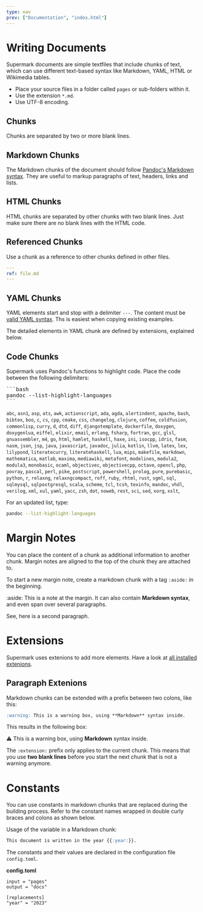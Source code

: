 ```yaml
---
type: nav
prev: ["Documentation", "index.html"]
---
```



# Writing Documents

Supermark documents are simple textfiles that include chunks of text, which can use different text-based syntax like Markdown, YAML, HTML or Wikimedia tables.

* Place your source files in a folder called `pages` or sub-folders within it.
* Use the extension `*.md`.
* Use UTF-8 encoding.


## Chunks

Chunks are separated by two or more blank lines.


## Markdown Chunks

The Markdown chunks of the document should follow [Pandoc's Markdown syntax](https://pandoc.org/MANUAL.html#pandocs-markdown).
They are useful to markup paragraphs of text, headers, links and lists.


## HTML Chunks

HTML chunks are separated by other chunks with two blank lines. Just make sure there are no blank lines with the HTML code.

## Referenced Chunks

Use a chunk as a reference to other chunks defined in other files.

```yaml
---
ref: file.md
---
```

## YAML Chunks

YAML elements start and stop with a delimiter `---`.
The content must be [valid YAML syntax](https://yaml.org). 
Ths is easiest when copying existing examples. 

The detailed elements in YAML chunk are defined by extensions, explained below.


## Code Chunks

Supermark  uses Pandoc's functions to highlight code. Place the code between the following delimiters:


<div>
<pre>
```bash
pandoc --list-highlight-languages
```
</pre>
</div>


`abc`, `asn1`, `asp`, `ats`, `awk`, `actionscript`, `ada`, `agda`, `alertindent`, `apache`, `bash`, `bibtex`, `boo`, `c`, `cs`, `cpp`, `cmake`, `css`, `changelog`, `clojure`, `coffee`, `coldfusion`, `commonlisp`, `curry`, `d`, `dtd`, `diff`, `djangotemplate`, `dockerfile`, `doxygen`, `doxygenlua`, `eiffel`, `elixir`, `email`, `erlang`, `fsharp`, `fortran`, `gcc`, `glsl`, `gnuassembler`, `m4`, `go`, `html`, `hamlet`, `haskell`, `haxe`, `ini`, `isocpp`, `idris`, `fasm`, `nasm`, `json`, `jsp`, `java`, `javascript`, `javadoc`, `julia`, `kotlin`, `llvm`, `latex`, `lex`, `lilypond`, `literatecurry`, `literatehaskell`, `lua`, `mips`, `makefile`, `markdown`, `mathematica`, `matlab`, `maxima`, `mediawiki`, `metafont`, `modelines`, `modula2`, `modula3`, `monobasic`, `ocaml`, `objectivec`, `objectivecpp`, `octave`, `opencl`, `php`, `povray`, `pascal`, `perl`, `pike`, `postscript`, `powershell`, `prolog`, `pure`, `purebasic`, `python`, `r`, `relaxng`, `relaxngcompact`, `roff`, `ruby`, `rhtml`, `rust`, `sgml`, `sql`, `sqlmysql`, `sqlpostgresql`, `scala`, `scheme`, `tcl`, `tcsh`, `texinfo`, `mandoc`, `vhdl`, `verilog`, `xml`, `xul`, `yaml`, `yacc`, `zsh`, `dot`, `noweb`, `rest`, `sci`, `sed`, `xorg`, `xslt`,

For an updated list, type:

```bash
pandoc --list-highlight-languages
```

# Margin Notes


You can place the content of a chunk as additional information to another chunk. 
Margin notes are aligned to the top of the chunk they are attached to.

To start a new margin note, create a markdown chunk with a tag `:aside:` in the beginning.

:aside: This is a note at the margin. It can also contain **Markdown syntax**, and even span over several paragraphs. 

See, here is a second paragraph.





# Extensions

Supermark uses extenions to add more elements. Have a look at [all installed extenions](extenions.html).


## Paragraph Extenions

Markdown chunks can be extended with a prefix between two colons, like this:

```markdown
:warning: This is a warning box, using **Markdown** syntax inside.
```

This results in the following box:

:warning: This is a warning box, using **Markdown** syntax inside.


The `:extension:` prefix only applies to the current chunk. This means that you use **two blank lines** before you start the next chunk that is not a warning anymore.


# Constants

You can use constants in markdown chunks that are replaced during the building process.
Refer to the constant names wrapped in double curly braces and colons as shown below.

Usage of the variable in a Markdown chunk:

```markdown
This document is written in the year {{:year:}}.
```


The constants and their values are declared in the configuration file `config.toml`. 

**config.toml**
```
input = "pages"
output = "docs"

[replacements]
"year" = "2023"
```


